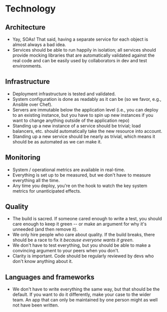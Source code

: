 # Technology

## Architecture
* Yay, SOAs! That said, having a separate service for each object is almost always a bad idea.
* Services should be able to run happily in isolation; all services should provide mocking libraries that are automatically validated against the real code and can be easily used by collaborators in dev and test environments.

## Infrastructure

* Deployment infrastructure is tested and validated.
* System configuration is done as readably as it can be (so we favor, e.g., Ansible over Chef).
* Servers are immutable below the application level (i.e., you can deploy to an existing instance, but you have to spin up new instances if you want to change anything outside of the application repo)
* Standing up a new instance of a service should be trivial; load balancers, etc. should automatically take the new resource into account.
* Standing up a new service should be nearly as trivial, which means it should be as automated as we can make it.

## Monitoring

* System / operational metrics are available in real-time.
* Everything is set up to be measured, but we don't have to measure everything all the time.
* Any time you deploy, you're on the hook to watch the key system metrics for unanticipated effects.

## Quality

* The build is sacred. If someone cared enough to write a test, you should care enough to keep it green -- or make an argument for why it's unneeded (and then remove it).
* We only hire people who care about quality. If the build breaks, there should be a race to fix it *because everyone wants it green*.
* We don't have to test everything, but you should be able to make a convincing argument to your peers when you don't.
* Clarity is important. Code should be regularly reviewed by devs who don't know anything about it.

## Languages and frameworks

* We don't have to write everything the same way, but that should be the default. If you want to do it differently, make your case to the wider team. An app that can only be maintained by one person might as well not have been written.